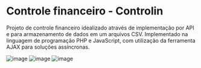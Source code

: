 <h1>Controle financeiro - Controlin</h1>
<p>Projeto de controle financeiro idealizado através de implementação por API e para armazenamento de dados em um arquivos CSV. 
Implementado na linguagem de programação PHP e JavaScript, com utilização da ferramenta AJAX para soluções assíncronas.</p>

![image](https://user-images.githubusercontent.com/82713477/184678310-15bc63cc-19d5-45ca-9e56-a0db11f8cc8a.png)
![image](https://user-images.githubusercontent.com/82713477/184678438-40fd07d8-b8be-4a76-97e1-2fb55f0e693d.png)
![image](https://user-images.githubusercontent.com/82713477/184678499-e84f7f45-1d3c-4c7b-aee0-0fc143ec2469.png)

